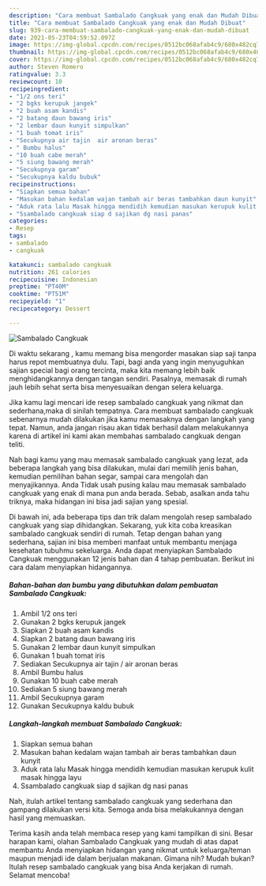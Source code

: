 ```yaml
---
description: "Cara membuat Sambalado Cangkuak yang enak dan Mudah Dibuat"
title: "Cara membuat Sambalado Cangkuak yang enak dan Mudah Dibuat"
slug: 939-cara-membuat-sambalado-cangkuak-yang-enak-dan-mudah-dibuat
date: 2021-05-23T04:59:52.097Z
image: https://img-global.cpcdn.com/recipes/0512bc068afab4c9/680x482cq70/sambalado-cangkuak-foto-resep-utama.jpg
thumbnail: https://img-global.cpcdn.com/recipes/0512bc068afab4c9/680x482cq70/sambalado-cangkuak-foto-resep-utama.jpg
cover: https://img-global.cpcdn.com/recipes/0512bc068afab4c9/680x482cq70/sambalado-cangkuak-foto-resep-utama.jpg
author: Steven Romero
ratingvalue: 3.3
reviewcount: 10
recipeingredient:
- "1/2 ons teri"
- "2 bgks kerupuk jangek"
- "2 buah asam kandis"
- "2 batang daun bawang iris"
- "2 lembar daun kunyit simpulkan"
- "1 buah tomat iris"
- "Secukupnya air tajin  air aronan beras"
- " Bumbu halus"
- "10 buah cabe merah"
- "5 siung bawang merah"
- "Secukupnya garam"
- "Secukupnya kaldu bubuk"
recipeinstructions:
- "Siapkan semua bahan"
- "Masukan bahan kedalam wajan tambah air beras tambahkan daun kunyit"
- "Aduk rata lalu Masak hingga mendidih kemudian masukan kerupuk kulit masak hingga layu"
- "Ssambalado cangkuak siap d sajikan dg nasi panas"
categories:
- Resep
tags:
- sambalado
- cangkuak

katakunci: sambalado cangkuak 
nutrition: 261 calories
recipecuisine: Indonesian
preptime: "PT40M"
cooktime: "PT51M"
recipeyield: "1"
recipecategory: Dessert

---
```



![Sambalado Cangkuak](https://img-global.cpcdn.com/recipes/0512bc068afab4c9/680x482cq70/sambalado-cangkuak-foto-resep-utama.jpg)

Di waktu  sekarang , kamu memang bisa mengorder masakan siap saji tanpa harus repot membuatnya dulu. Tapi, bagi anda yang ingin menyuguhkan sajian special bagi orang tercinta, maka kita memang lebih baik menghidangkannya dengan tangan sendiri. Pasalnya, memasak di rumah jauh lebih sehat serta bisa menyesuaikan dengan selera keluarga.

Jika kamu lagi mencari ide resep sambalado cangkuak yang nikmat dan sederhana,maka di sinilah tempatnya. Cara membuat sambalado cangkuak  sebenarnya mudah dilakukan jika kamu memasaknya dengan langkah yang tepat. Namun, anda jangan risau akan tidak berhasil dalam melakukannya 
karena di artikel ini kami akan membahas sambalado cangkuak dengan teliti.  



Nah bagi kamu yang mau memasak sambalado cangkuak yang lezat, ada beberapa langkah yang bisa dilakukan, mulai dari memilih jenis bahan, kemudian pemilihan bahan segar, sampai cara mengolah dan menyajikannya. Anda Tidak usah pusing kalau mau memasak sambalado cangkuak yang enak di mana pun anda berada. Sebab, asalkan anda  tahu triknya, maka hidangan ini bisa jadi sajian yang spesial.

Di bawah ini, ada beberapa tips dan trik dalam mengolah resep sambalado cangkuak yang siap dihidangkan. Sekarang, yuk kita coba kreasikan sambalado cangkuak sendiri di rumah. Tetap dengan bahan yang sederhana, sajian ini bisa memberi manfaat untuk membantu menjaga kesehatan tubuhmu sekeluarga. Anda dapat menyiapkan Sambalado Cangkuak menggunakan 12 jenis bahan dan 4 tahap pembuatan. Berikut ini cara dalam menyiapkan hidangannya.

<!--inarticleads1-->

##### Bahan-bahan dan bumbu yang dibutuhkan dalam pembuatan Sambalado Cangkuak:

1. Ambil 1/2 ons teri
1. Gunakan 2 bgks kerupuk jangek
1. Siapkan 2 buah asam kandis
1. Siapkan 2 batang daun bawang iris
1. Gunakan 2 lembar daun kunyit simpulkan
1. Gunakan 1 buah tomat iris
1. Sediakan Secukupnya air tajin / air aronan beras
1. Ambil  Bumbu halus
1. Gunakan 10 buah cabe merah
1. Sediakan 5 siung bawang merah
1. Ambil Secukupnya garam
1. Gunakan Secukupnya kaldu bubuk




<!--inarticleads2-->

##### Langkah-langkah membuat Sambalado Cangkuak:

1. Siapkan semua bahan
1. Masukan bahan kedalam wajan tambah air beras tambahkan daun kunyit
1. Aduk rata lalu Masak hingga mendidih kemudian masukan kerupuk kulit masak hingga layu
1. Ssambalado cangkuak siap d sajikan dg nasi panas




Nah, itulah artikel tentang  sambalado cangkuak  yang sederhana dan gampang dilakukan versi kita. Semoga anda bisa melakukannya dengan hasil yang memuaskan. 

Terima kasih anda telah membaca resep yang kami tampilkan di sini. Besar harapan kami, olahan  Sambalado Cangkuak yang mudah di atas dapat membantu Anda menyiapkan hidangan yang nikmat untuk keluarga/teman maupun menjadi ide dalam berjualan makanan. Gimana nih? Mudah bukan? Itulah resep sambalado cangkuak yang bisa Anda kerjakan di rumah. Selamat mencoba!

